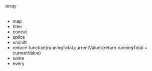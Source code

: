 ###### array 
- map
- filter
- concat
- splice
- unshift
- reduce  function(runningTotal,currentValue){return runningTotal + currentValue}
- some 
- every 

